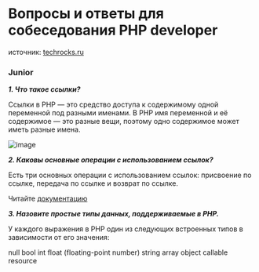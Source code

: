 # Вопросы и ответы для собеседования PHP developer

источник: [techrocks.ru](https://techrocks.ru/2021/04/18/250-php-job-interview-questions/)

### Junior

***1. Что такое ссылки?***

  Ссылки в PHP — это средство доступа к содержимому одной переменной под разными именами. В PHP имя переменной и её содержимое — это разные вещи,   поэтому одно содержимое может иметь разные имена.

  ![image](https://github.com/xmsi/interview/assets/59314275/6f941190-c959-4980-98fa-fa55559c6d5d)

***2. Каковы основные операции с использованием ссылок?***

  Есть три основных операции с использованием ссылок: присвоение по ссылке, передача по ссылке и возврат по ссылке.

  Читайте [документацию](https://www.php.net/manual/ru/language.references.whatdo.php#:~:text=%D0%95%D1%81%D1%82%D1%8C%20%D1%82%D1%80%D0%B8%20%D0%BE%D1%81%D0%BD%D0%BE%D0%B2%D0%BD%D1%8B%D1%85%20%D0%BE%D0%BF%D0%B5%D1%80%D0%B0%D1%86%D0%B8%D0%B8%20%D1%81,%D1%81%D1%81%D1%8B%D0%BB%D0%BA%D0%B5%20%D0%B8%20%D0%B2%D0%BE%D0%B7%D0%B2%D1%80%D0%B0%D1%82%20%D0%BF%D0%BE%20%D1%81%D1%81%D1%8B%D0%BB%D0%BA%D0%B5.)

***3. Назовите простые типы данных, поддерживаемые в РНР.***
   
  У каждого выражения в PHP один из следующих встроенных типов в зависимости от его значения:
  
  null
  bool
  int
  float (floating-point number)
  string
  array
  object
  callable
  resource
